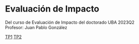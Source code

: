 # Evaluación de Impacto
Del curso de Evaluación de Impacto del doctorado UBA 2023Q2 <br>
Profesor: Juan Pablo González

[TP1](https://github.com/LCaravaggio/Impacto/tree/main/TP1)
[TP2](https://github.com/LCaravaggio/Impacto/tree/main/TP2)

